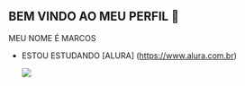 ## BEM VINDO AO MEU PERFIL 👋

MEU NOME É MARCOS

- ESTOU ESTUDANDO [ALURA] (https://www.alura.com.br)

  ![](https://media1.tenor.com/m/-LgPfU5buQ0AAAAd/little-boy-dance-cute.gif)
